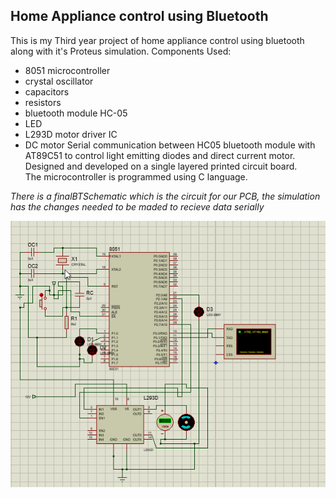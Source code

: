 ## Home Appliance control using Bluetooth  
This is my Third year project of home appliance control using bluetooth along with it's Proteus simulation. 
Components Used:  
- 8051 microcontroller
- crystal oscillator
- capacitors
- resistors
- bluetooth module HC-05
- LED
- L293D motor driver IC
- DC motor 
Serial communication between HC05 bluetooth module with AT89C51 to control light emitting diodes and direct current motor.  
Designed and developed on a single layered printed circuit board.  
The microcontroller is programmed using C language.  

*There is a finalBTSchematic which is the circuit for our PCB, the simulation has the changes needed to be maded to recieve data serially*

![ ](image.png)